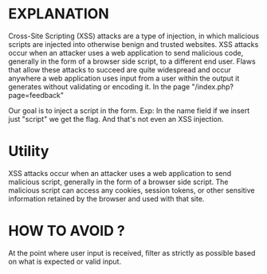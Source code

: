 # EXPLANATION

Cross-Site Scripting (XSS) attacks are a type of injection, in which malicious scripts are injected into otherwise benign and trusted websites. XSS attacks occur when an attacker uses a web application to send malicious code, generally in the form of a browser side script, to a different end user. Flaws that allow these attacks to succeed are quite widespread and occur anywhere a web application uses input from a user within the output it generates without validating or encoding it.
In the page "/index.php?page=feedback"

Our goal is to inject a script in the form. Exp:  **<script>alert("salam")</script>**
In the name field if we insert just "script" we get the flag. And that's not even an XSS injection.

# Utility

XSS attacks occur when an attacker uses a web application to send malicious script, generally in the form of a browser side script. The malicious script can access any cookies, session tokens, or other sensitive information retained by the browser and used with that site.

# HOW TO AVOID ?

At the point where user input is received, filter as strictly as possible based on what is expected or valid input.